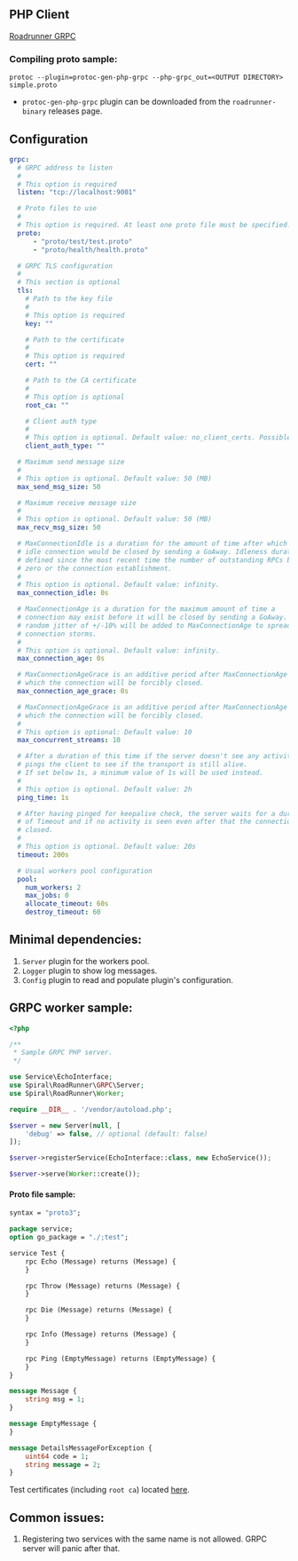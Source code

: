 ## PHP Client

[Roadrunner GRPC](https://github.com/spiral/roadrunner-grpc)

### Compiling proto sample:
```
protoc --plugin=protoc-gen-php-grpc --php-grpc_out=<OUTPUT DIRECTORY> simple.proto
```

- `protoc-gen-php-grpc` plugin can be downloaded from the `roadrunner-binary` releases page.

## Configuration

```yaml
grpc:
  # GRPC address to listen
  #
  # This option is required
  listen: "tcp://localhost:9001"

  # Proto files to use
  #
  # This option is required. At least one proto file must be specified.
  proto:
      - "proto/test/test.proto"
      - "proto/health/health.proto"

  # GRPC TLS configuration
  #
  # This section is optional
  tls:
    # Path to the key file
    #
    # This option is required
    key: ""

    # Path to the certificate
    #
    # This option is required
    cert: ""

    # Path to the CA certificate
    #
    # This option is optional
    root_ca: ""

    # Client auth type
    #
    # This option is optional. Default value: no_client_certs. Possible values: request_client_cert, require_any_client_cert, verify_client_cert_if_given, require_and_verify_client_cert, no_client_certs
    client_auth_type: ""

  # Maximum send message size
  #
  # This option is optional. Default value: 50 (MB)
  max_send_msg_size: 50

  # Maximum receive message size
  #
  # This option is optional. Default value: 50 (MB)
  max_recv_msg_size: 50

  # MaxConnectionIdle is a duration for the amount of time after which an
  #	idle connection would be closed by sending a GoAway. Idleness duration is
  #	defined since the most recent time the number of outstanding RPCs became
  #	zero or the connection establishment.
  #
  # This option is optional. Default value: infinity.
  max_connection_idle: 0s

  # MaxConnectionAge is a duration for the maximum amount of time a
  #	connection may exist before it will be closed by sending a GoAway. A
  #	random jitter of +/-10% will be added to MaxConnectionAge to spread out
  #	connection storms.
  #
  # This option is optional. Default value: infinity.
  max_connection_age: 0s

  # MaxConnectionAgeGrace is an additive period after MaxConnectionAge after
  #	which the connection will be forcibly closed.
  max_connection_age_grace: 0s

  # MaxConnectionAgeGrace is an additive period after MaxConnectionAge after
  #	which the connection will be forcibly closed.
  #
  # This option is optional: Default value: 10
  max_concurrent_streams: 10

  # After a duration of this time if the server doesn't see any activity it
  #	pings the client to see if the transport is still alive.
  #	If set below 1s, a minimum value of 1s will be used instead.
  #
  # This option is optional. Default value: 2h
  ping_time: 1s

  # After having pinged for keepalive check, the server waits for a duration
  #	of Timeout and if no activity is seen even after that the connection is
  #	closed.
  #
  # This option is optional. Default value: 20s
  timeout: 200s

  # Usual workers pool configuration
  pool:
    num_workers: 2
    max_jobs: 0
    allocate_timeout: 60s
    destroy_timeout: 60
```

## Minimal dependencies:

1. `Server` plugin for the workers pool.
2. `Logger` plugin to show log messages.
3. `Config` plugin to read and populate plugin's configuration.

## GRPC worker sample:

```php
<?php

/**
 * Sample GRPC PHP server.
 */

use Service\EchoInterface;
use Spiral\RoadRunner\GRPC\Server;
use Spiral\RoadRunner\Worker;

require __DIR__ . '/vendor/autoload.php';

$server = new Server(null, [
    'debug' => false, // optional (default: false)
]);

$server->registerService(EchoInterface::class, new EchoService());

$server->serve(Worker::create());

```

#### Proto file sample:

```protobuf
syntax = "proto3";

package service;
option go_package = "./;test";

service Test {
    rpc Echo (Message) returns (Message) {
    }

    rpc Throw (Message) returns (Message) {
    }

    rpc Die (Message) returns (Message) {
    }

    rpc Info (Message) returns (Message) {
    }

    rpc Ping (EmptyMessage) returns (EmptyMessage) {
    }
}

message Message {
    string msg = 1;
}

message EmptyMessage {
}

message DetailsMessageForException {
    uint64 code = 1;
    string message = 2;
}
```

Test certificates (including `root ca`) located [here](../../tests/plugins/grpc/configs/test-certs).

## Common issues:
1. Registering two services with the same name is not allowed. GRPC server will panic after that.